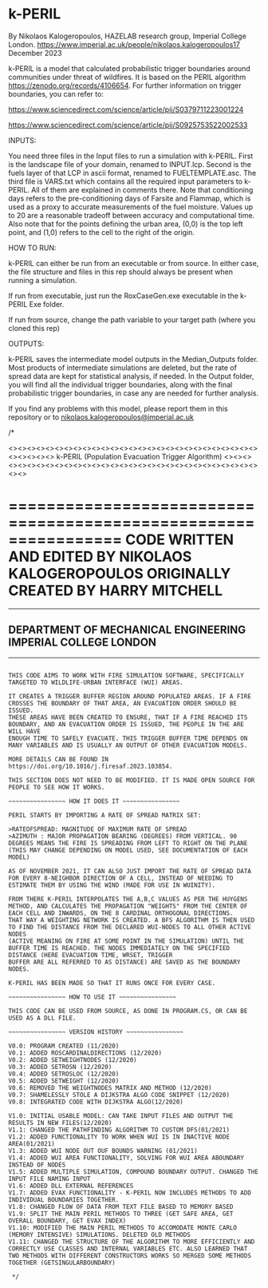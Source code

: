 # k-PERIL

By Nikolaos Kalogeropoulos, HAZELAB research group, Imperial College London. https://www.imperial.ac.uk/people/nikolaos.kalogeropoulos17
December 2023

k-PERIL is a model that calculated probabilistic trigger boundaries around communities under threat of wildfires. It is based on the PERIL algorithm https://zenodo.org/records/4106654. For further information on trigger boundaries, you can refer to:

https://www.sciencedirect.com/science/article/pii/S0379711223001224

https://www.sciencedirect.com/science/article/pii/S0925753522002533

INPUTS:

You need three files in the Input files to run a simulation with k-PERIL. First is the landscape file of your domain, renamed to INPUT.lcp. Second is the fuels layer of that LCP in ascii format, renamed to FUELTEMPLATE.asc. The third file is VARS.txt which contains all the required input parameters to k-PERIL. All of them are explained in comments there. Note that conditioning days refers to the pre-conditioning days of Farsite and Flammap, which is used as a proxy to accurate measurements of the fuel moisture. Values up to 20 are a reasonable tradeoff between accuracy and computational time. Also note that for the points defining the urban area, (0,0) is the top left point, and (1,0) refers to the cell to the right of the origin. 

HOW TO RUN:

k-PERIL can either be run from an executable or from source. In either case, the file structure and files in this rep should always be present when running a simulation.

If run from executable, just run the RoxCaseGen.exe executable in the k-PERIL Exe folder.

If run from source, change the path variable to your target path (where you cloned this rep)

OUTPUTS:

k-PERIL saves the intermediate model outputs in the Median_Outputs folder. Most products of intermediate simulations are deleted, but the rate of spread data are kept for statistical analysis, if needed. In the Output folder, you will find all the individual trigger boundaries, along with the final probabilistic trigger boundaries, in case any are needed for further analysis.

If you find any problems with this model, please report them in this repository or to nikolaos.kalogeropoulos@imperial.ac.uk

/* 

<><><><><><><><><><><><><><><><><><><><><><><><><><><><><><><><>
     k-PERIL (Population Evacuation Trigger Algorithm)
<><><><><><><><><><><><><><><><><><><><><><><><><><><><><><><><>

================================================================
CODE WRITTEN AND EDITED BY NIKOLAOS KALOGEROPOULOS
ORIGINALLY CREATED BY HARRY MITCHELL
================================================================

----------------------------------------------------------------
DEPARTMENT OF MECHANICAL ENGINEERING
IMPERIAL COLLEGE LONDON
----------------------------------------------------------------

-------------------------------------------------------------------------------------------------------------------------------------------------------------------------------

~~~~~~~~~~~~~~~~ WHAT IT DOES ~~~~~~~~~~~~~~~~

THIS CODE AIMS TO WORK WITH FIRE SIMULATION SOFTWARE, SPECIFICALLY TARGETED TO WILDLIFE-URBAN INTERFACE (WUI) AREAS.

IT CREATES A TRIGGER BUFFER REGION AROUND POPULATED AREAS. IF A FIRE CROSSES THE BOUNDARY OF THAT AREA, AN EVACUATION ORDER SHOULD BE ISSUED. 
THESE AREAS HAVE BEEN CREATED TO ENSURE, THAT IF A FIRE REACHED ITS BOUNDARY, AND AN EVACUATION ORDER IS ISSUED, THE PEOPLE IN THE ARE WILL HAVE
ENOUGH TIME TO SAFELY EVACUATE. THIS TRIGGER BUFFER TIME DEPENDS ON MANY VARIABLES AND IS USUALLY AN OUTPUT OF OTHER EVACUATION MODELS.

MORE DETAILS CAN BE FOUND IN https://doi.org/10.1016/j.firesaf.2023.103854. 

THIS SECTION DOES NOT NEED TO BE MODIFIED. IT IS MADE OPEN SOURCE FOR PEOPLE TO SEE HOW IT WORKS. 

~~~~~~~~~~~~~~~~ HOW IT DOES IT ~~~~~~~~~~~~~~~~

PERIL STARTS BY IMPORTING A RATE OF SPREAD MATRIX SET:

>RATEOFSPREAD: MAGNITUDE OF MAXIMUM RATE OF SPREAD
>AZIMUTH : MAJOR PROPAGATION BEARING (DEGREES) FROM VERTICAL. 90 DEGREES MEANS THE FIRE IS SPREADING FROM LEFT TO RIGHT ON THE PLANE (THIS MAY CHANGE DEPENDING ON MODEL USED, SEE DOCUMENTATION OF EACH MODEL)

AS OF NOVEMBER 2021, IT CAN ALSO JUST IMPORT THE RATE OF SPREAD DATA FOR EVERY 8-NEIGHBOR DIRECTION OF A CELL, INSTEAD OF NEEDING TO ESTIMATE THEM BY USING THE WIND (MADE FOR USE IN WUINITY).

FROM THERE K-PERIL INTERPOLATES THE A,B,C VALUES AS PER THE HUYGENS METHOD, AND CALCULATES THE PROPAGATION "WEIGHTS" FROM THE CENTER OF EACH CELL AND INWARDS, ON THE 8 CARDINAL ORTHOGONAL DIRECTIONS.
THAT WAY A WEIGHTING NETWORK IS CREATED. A BFS ALGORITHM IS THEN USED TO FIND THE DISTANCE FROM THE DECLARED WUI-NODES TO ALL OTHER ACTIVE NODES 
(ACTIVE MEANING ON FIRE AT SOME POINT IN THE SIMULATION) UNTIL THE BUFFER TIME IS REACHED. THE NODES IMMEDIATELY ON THE SPECIFIED DISTANCE (HERE EVACUATION TIME, WRSET, TRIGGER 
BUFFER ARE ALL REFERRED TO AS DISTANCE) ARE SAVED AS THE BOUNDARY NODES. 

K-PERIL HAS BEEN MADE SO THAT IT RUNS ONCE FOR EVERY CASE.

~~~~~~~~~~~~~~~~ HOW TO USE IT ~~~~~~~~~~~~~~~~

THIS CODE CAN BE USED FROM SOURCE, AS DONE IN PROGRAM.CS, OR CAN BE USED AS A DLL FILE. 

~~~~~~~~~~~~~~~~ VERSION HISTORY ~~~~~~~~~~~~~~~~

V0.0: PROGRAM CREATED (11/2020)
V0.1: ADDED ROSCARDINALDIRECTIONS (12/2020)
V0.2: ADDED SETWEIGHTNODES (12/2020)
V0.3: ADDED SETROSN (12/2020)
V0.4: ADDED SETROSLOC (12/2020)
V0.5: ADDED SETWEIGHT (12/2020)
V0.6: REMOVED THE WEIGHTNODES MATRIX AND METHOD (12/2020)
V0.7: SHAMELESSLY STOLE A DIJKSTRA ALGO CODE SNIPPET (12/2020)
V0.8: INTEGRATED CODE WITH DIJKSTRA ALGO(12/2020)

V1.0: INITIAL USABLE MODEL: CAN TAKE INPUT FILES AND OUTPUT THE RESULTS IN NEW FILES(12/2020)
V1.1: CHANGED THE PATHFINDING ALGORITHM TO CUSTOM DFS(01/2021)
V1.2: ADDED FUNCTIONALITY TO WORK WHEN WUI IS IN INACTIVE NODE AREA(01/2021)
V1.3: ADDED WUI NODE OUT OUF BOUNDS WARNING (01/2021)
V1.4: ADDED WUI AREA FUNCTIONALITY, SOLVING FOR WUI AREA ABOUNDARY INSTEAD OF NODES
V1.5: ADDED MULTIPLE SIMULATION, COMPOUND BOUNDARY OUTPUT. CHANGED THE INPUT FILE NAMING INPUT
V1.6: ADDED DLL EXTERNAL REFERENCES
V1.7: ADDED EVAX FUNCTIONALITY - K-PERIL NOW INCLUDES METHODS TO ADD INDIVIDUAL BOUNDARIES TOGETHER.
V1.8: CHANGED FLOW OF DATA FROM TEXT FILE BASED TO MEMORY BASED
V1.9: SPLIT THE MAIN PERIL METHODS TO THREE (GET SAFE AREA, GET OVERALL BOUNDARY, GET EVAX INDEX)
V1.10: MODIFIED THE MAIN PERIL METHODS TO ACCOMODATE MONTE CARLO (MEMORY INTENSIVE) SIMULATIONS. DELETED OLD METHODS
V1.11: CHANGED THE STRUCTURE OF THE ALGORITHM TO MORE EFFICIENTLY AND CORRECTLY USE CLASSES AND INTERNAL VARIABLES ETC. ALSO LEARNED THAT TWO METHODS WITH DIFFERENT CONSTRUCTORS WORKS SO MERGED SOME METHODS TOGETHER (GETSINGULARBOUNDARY)

 */

